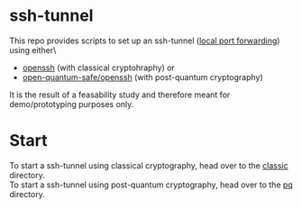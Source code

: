 # ssh-tunnel
This repo provides scripts to set up an ssh-tunnel ([local port forwarding](https://www.ssh.com/academy/ssh/tunneling/example)) using either\
- [openssh](https://github.com/open-quantum-safe/openssh) (with classical cryptohraphy) or
- [open-quantum-safe/openssh](https://github.com/open-quantum-safe/openssh) (with post-quantum cryptography)

It is the result of a feasability study and therefore meant for demo/prototyping purposes only.

# Start
To start a ssh-tunnel using classical cryptography, head over to the [classic](/classic) directory.\
To start a ssh-tunnel using post-quantum cryptography, head over to the [pq](/pq) directory.
